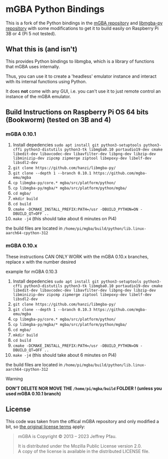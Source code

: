 mGBA Python Bindings
=====================

This is a fork of the Python bindings in the [mGBA repository](https://github.com/mgba-emu/mgba/tree/master/src/platform/python) and [libmgba-py repository](https://github.com/hanzi/libmgba-py)
with some modifications to get it to build easily on Raspberry Pi 3B or 4 (Pi 5 not tested).


## What this is (and isn't)

This provides Python bindings to libmgba, which is a library of
functions that mGBA uses internally.

Thus, you can use it to create a 'headless' emulator instance and
interact with its internal functions using Python.

It does **not** come with any GUI, i.e. you can't use it to just
remote control an instance of the mGBA emulator.


## Build Instructions on Raspberry Pi OS 64 bits (Bookworm) (tested on 3B and 4)

### mGBA 0.10.1

   1. Install depedencies `sudo apt install git python3-setuptools python3-cffi python3-distutils python3-tk libmgba0.10 portaudio19-dev cmake libedit-dev libavcodec-dev libavfilter-dev libpng-dev libzip-dev libminizip-dev zipcmp zipmerge ziptool libepoxy-dev libelf-dev libsdl2-dev`
   2. `git clone https://github.com/hanzi/libmgba-py/`
   3. `git clone --depth 1 --branch 0.10.1 https://github.com/mgba-emu/mgba`
   4. `cp libmgba-py/core.* mgba/src/platform/python/`
   5. `cp libmgba-py/mgba/* mgba/src/platform/python/mgba/`
   6. `cd mgba/`
   7. `mkdir build`
   8. `cd build`
   9. `cmake -DCMAKE_INSTALL_PREFIX:PATH=/usr -DBUILD_PYTHON=ON -DBUILD_QT=OFF ..`
   10. `make -j4` (this should take about 6 minutes on Pi4)
   
   the build files are located in `/home/pi/mgba/build/python/lib.linux-aarch64-cpython-312`

### mGBA 0.10.x

   These instructions CAN ONLY WORK with the mGBA 0.10.x branches, replace x with the number desired
   
   example for mGBA 0.10.3
   1. Install depedencies `sudo apt install git python3-setuptools python3-cffi python3-distutils python3-tk libmgba0.10 portaudio19-dev cmake libedit-dev libavcodec-dev libavfilter-dev libpng-dev libzip-dev libminizip-dev zipcmp zipmerge ziptool libepoxy-dev libelf-dev libsdl2-dev`
   2. `git clone https://github.com/hanzi/libmgba-py/`
   3. `git clone --depth 1 --branch 0.10.3 https://github.com/mgba-emu/mgba`
   4. `cp libmgba-py/core.* mgba/src/platform/python/`
   5. `cp libmgba-py/mgba/* mgba/src/platform/python/mgba/`
   6. `cd mgba/`
   7. `mkdir build`
   8. `cd build`
   9. `cmake -DCMAKE_INSTALL_PREFIX:PATH=/usr -DBUILD_PYTHON=ON -DBUILD_QT=OFF ..`
   10. `make -j4` (this should take about 6 minutes on Pi4)
   
   the build files are located in `/home/pi/mgba/build/python/lib.linux-aarch64-cpython-312`
   
   > [!WARNING]
   > **DON'T DELETE NOR MOVE THE `/home/pi/mgba/build` FOLDER ! (unless you used mGBA 0.10.1 branch)**

## License

This code was taken from the offical mGBA repository and only modified
a bit, so [the original license terms](https://github.com/mgba-emu/mgba/#copyright)
apply:

> mGBA is Copyright © 2013 – 2023 Jeffrey Pfau.
> 
> It is distributed under the Mozilla Public License version 2.0.  
> A copy of the license is available in the distributed LICENSE file.
